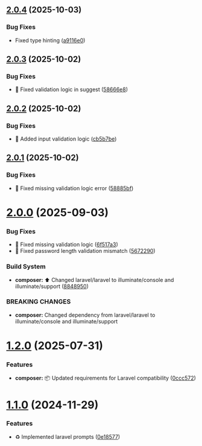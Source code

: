 ## [2.0.4](https://github.com/jashaics/env-encrypter/compare/v2.0.3...v2.0.4) (2025-10-03)


### Bug Fixes

* Fixed type hinting ([a9116e0](https://github.com/jashaics/env-encrypter/commit/a9116e0fe67ab476166312edc0b76f286db6f492))

## [2.0.3](https://github.com/jashaics/env-encrypter/compare/v2.0.2...v2.0.3) (2025-10-02)


### Bug Fixes

* :bug: Fixed validation logic in suggest ([58666e8](https://github.com/jashaics/env-encrypter/commit/58666e86241ddbd953b1f62072d19035a50d374b))

## [2.0.2](https://github.com/jashaics/env-encrypter/compare/v2.0.1...v2.0.2) (2025-10-02)


### Bug Fixes

* :safety_vest: Added input validation logic ([cb5b7be](https://github.com/jashaics/env-encrypter/commit/cb5b7bed7ff1f66c846fe41e2cc0c273566d7b26))

## [2.0.1](https://github.com/jashaics/env-encrypter/compare/v2.0.0...v2.0.1) (2025-10-02)


### Bug Fixes

* :bug: Fixed missing validation logic error ([58885bf](https://github.com/jashaics/env-encrypter/commit/58885bfe60cf0ee7d03c109be8fb7f77e8aa7d2b))

# [2.0.0](https://github.com/jashaics/env-encrypter/compare/v1.2.0...v2.0.0) (2025-09-03)


### Bug Fixes

* :bug: Fixed missing validation logic ([6f517a3](https://github.com/jashaics/env-encrypter/commit/6f517a3243e46728ac269a1573eeb55375daa19e))
* :bug: Fixed password length validation mismatch ([5672290](https://github.com/jashaics/env-encrypter/commit/5672290877ff234560f2d61103096baffcec005a))


### Build System

* **composer:** :arrow_up: Changed laravel/laravel to illuminate/console and illuminate/support ([8848950](https://github.com/jashaics/env-encrypter/commit/8848950ab5833c25eb9fc12cb0257805627e7213))


### BREAKING CHANGES

* **composer:** Changed dependency from laravel/laravel to illuminate/console and illuminate/support

# [1.2.0](https://github.com/jashaics/env-encrypter/compare/v1.1.0...v1.2.0) (2025-07-31)


### Features

* **composer:** :package: Updated requirements for Laravel compatibility ([0ccc572](https://github.com/jashaics/env-encrypter/commit/0ccc5721a3378f147fc6563654f5560b6803f6b4))

# [1.1.0](https://github.com/jashaics/env-encrypter/compare/v1.0.2...v1.1.0) (2024-11-29)


### Features

* :recycle: Implemented laravel prompts ([0e18577](https://github.com/jashaics/env-encrypter/commit/0e18577566728e7fe4535b0a3d26638a73bb736d))
